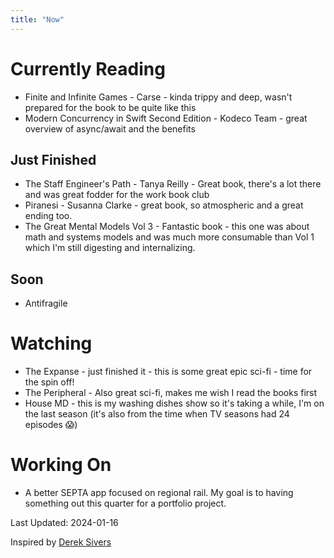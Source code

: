 ```yaml
---
title: "Now"
---
```


# Currently Reading
* Finite and Infinite Games - Carse - kinda trippy and deep, wasn't prepared for the book to be quite like this
* Modern Concurrency in Swift Second Edition - Kodeco Team - great overview of async/await and the benefits

## Just Finished
* The Staff Engineer's Path - Tanya Reilly - Great book, there's a lot there and was great fodder for the work book club
* Piranesi - Susanna Clarke - great book, so atmospheric and a great ending too.
* The Great Mental Models Vol 3 - Fantastic book - this one was about math and systems models and was much more consumable than Vol 1 which I'm still digesting and internalizing.

## Soon
* Antifragile

# Watching
* The Expanse - just finished it - this is some great epic sci-fi - time for the spin off!
* The Peripheral - Also great sci-fi, makes me wish I read the books first
* House MD - this is my washing dishes show so it's taking a while, I'm on the last season (it's also from the time when TV seasons had 24 episodes 😱)

# Working On
* A better SEPTA app focused on regional rail. My goal is to having something out this quarter for a portfolio project.


Last Updated: 2024-01-16

Inspired by [Derek Sivers](http://sivers.org/nowff)
